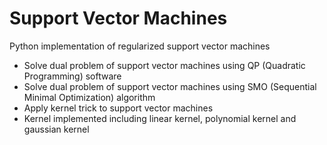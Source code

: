 # Support Vector Machines

Python implementation of regularized support vector machines
- Solve dual problem of support vector machines using QP (Quadratic Programming) software
- Solve dual problem of support vector machines using SMO (Sequential Minimal Optimization) algorithm
- Apply kernel trick to support vector machines
- Kernel implemented including linear kernel, polynomial kernel and gaussian kernel